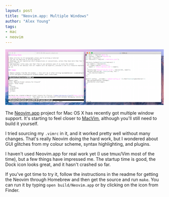 ```yaml
---
layout: post
title: "Neovim.app: Multiple Windows"
author: "Alex Young"
tags: 
- mac
- neovim
---
```


![Neovim.app windows](/images/posts/macneovim-windows.png)

The [Neovim.app](https://github.com/rogual/neovim-dot-app) project for Mac OS X has recently got multiple window support.  It's starting to feel closer to [MacVim](https://github.com/b4winckler/macvim), although you'll still need to build it yourself.

I tried sourcing my `.vimrc` in it, and it worked pretty well without many changes. That's really Neovim doing the hard work, but I wondered about GUI glitches from my colour scheme, syntax highlighting, and plugins.

I haven't used Neovim.app for real work yet (I use tmux/Vim most of the time), but a few things have impressed me.  The startup time is good, the Dock icon looks great, and it hasn't crashed so far.

If you've got time to try it, follow the instructions in the readme for getting the Neovim through Homebrew and then get the source and run `make`.  You can run it by typing `open build/Neovim.app` or by clicking on the icon from Finder.
